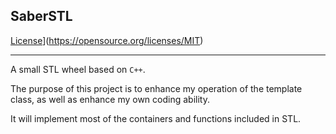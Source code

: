 SaberSTL
---

[License](https://img.shields.io/badge/License-MIT%20License-blue.svg)](https://opensource.org/licenses/MIT)

---

A small STL wheel based on ```C++```. 

The purpose of this project is to enhance my operation of the template class, as well as enhance my own coding ability.

It will implement most of the containers and functions included in STL.

